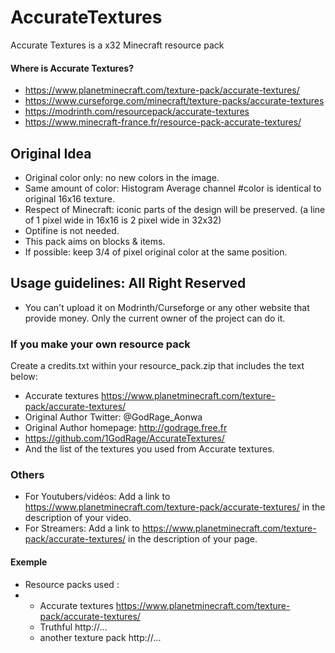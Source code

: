 # AccurateTextures
Accurate Textures is a x32 Minecraft resource pack

#### Where is Accurate Textures?
* https://www.planetminecraft.com/texture-pack/accurate-textures/
* https://www.curseforge.com/minecraft/texture-packs/accurate-textures
* https://modrinth.com/resourcepack/accurate-textures
* https://www.minecraft-france.fr/resource-pack-accurate-textures/


<h2>Original Idea</h2>

- Original color only: no new colors in the image.
- Same amount of color: Histogram Average channel #color is identical to original 16x16 texture.
- Respect of Minecraft: iconic parts of the design will be preserved. (a line of 1 pixel wide in 16x16 is 2 pixel wide in 32x32)
- Optifine is not needed.
- This pack aims on blocks & items.
- If possible: keep 3/4 of pixel original color at the same position.


<h2>Usage guidelines: All Right Reserved</h2>

- You can't upload it on Modrinth/Curseforge or any other website that provide money. Only the current owner of the project can do it.

### If you make your own resource pack
Create a credits.txt within your resource_pack.zip that includes the text below:

- Accurate textures https://www.planetminecraft.com/texture-pack/accurate-textures/
- Original Author Twitter: @GodRage_Aonwa
- Original Author homepage: http://godrage.free.fr
- https://github.com/1GodRage/AccurateTextures/
- And the list of the textures you used from Accurate textures.

### Others
- For Youtubers/vidéos: Add a link to https://www.planetminecraft.com/texture-pack/accurate-textures/ in the description of your video.
- For Streamers: Add a link to https://www.planetminecraft.com/texture-pack/accurate-textures/ in the description of your page.
#### Exemple
- Resource packs used :
- - Accurate textures https://www.planetminecraft.com/texture-pack/accurate-textures/
  - Truthful http://...
  - another texture pack http://...
